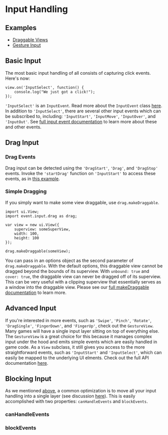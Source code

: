 # Input Handling

## Examples

* [Draggable Views](../example/events-input-drag/)
* [Gesture Input](../example/events-input-gesture/)

## Basic Input

The most basic input handling of all consists of capturing click events. Here's now:

~~~
view.on('InputSelect', function() {
	console.log("We just got a click!");
});
~~~

`'InputSelect'` is an `InputEvent`. Read more about the `InputEvent` class [here](/api/event.html#class-event.input.inputevent). In addition to `'InputSelect'`, there are several other input events which can be subscribed to, including: `'InputStart'`, `'InputMove'`, `'InputOver'`, and `'InputOut'`. See [full input event documentation](/api/ui-view.html#input-events) to learn more about these and other events.

## Drag Input

### Drag Events

Drag input can be detected using the `'DragStart'`, `'Drag'`, and `'DragStop'` events. Invoke the `'startDrag'` function on `'InputStart'` to access these events, as in [this example](/api/ui-view.html#startdrag-options).

### Simple Dragging

If you simply want to make some view draggable, use `drag.makeDraggable`.

~~~
import ui.View;
import event.input.drag as drag;

var view = new ui.View({
	superview: someSuperView,
	width: 100,
	height: 100
});

drag.makeDraggable(someView);
~~~

You can pass in an options object as the second parameter of `drag.makeDraggable`. With the default options, this draggable view cannot be dragged beyond the bounds of its superview. With `unbound: true` and `cover: true`, the draggable view can never be dragged off of its superview. This can be very useful with a clipping superview that essentially serves as a window into the draggable view. Please see our [full makeDraggable documentation](/api/event.html#drag-events-event.input.drag) to learn more.

## Advanced Input

If you're interested in more events, such as `'Swipe'`, `'Pinch'`, `'Rotate'`, `'DragSingle'`, `'FingerDown'`, and `'FingerUp'`, check out the `GestureView`. Many games will have a single input layer sitting on top of everything else. The `GestureView` is a great choice for this because it manages complex input under the hood and emits simple events which are easily handled in game code. As a `View` subclass, it still gives you access to the more straightforward events, such as `'InputStart'` and `'InputSelect'`, which can easily be mapped to the underlying UI elments. Check out the full API documentation [here](/api/ui-gestureview.html).

## Blocking Input

As we mentioned [above](/guide/input.html#advanced-input), a common optimization is to move all your input handling into a single layer (see discussion [here](/guide/game-walkthrough.html#where-to-go-from-here)). This is easily accomplished with two properties: `canHandleEvents` and `blockEvents`.


### canHandleEvents


### blockEvents